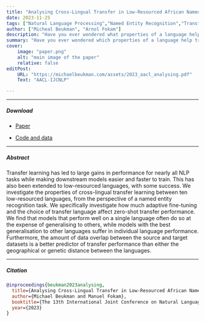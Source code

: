 ```yaml
---
title: "Analysing Cross-Lingual Transfer in Low-Resourced African Named Entity Recognition" 
date: 2023-11-25
tags: ["Natural Language Processing","Named Entity Recognition","Transfer Learning", "Low-resourced Languages"]
author: ["Micheal Beukman", "Arnol Fokam"]
description: "Have you ever wondered what properties of a language helps transfer learning in a low-resourced settings? TLDR; english tokens overlap" 
summary: "Have you ever wondered which properties of a language help transfer learning in a low-resourced settings?" 
cover:
    image: "paper.png"
    alt: "main image of the paper"
    relative: false
editPost:
    URL: "https://michaelbeukman.com/assets/2023_aacl_analysing.pdf"
    Text: "AACL-IJCNLP"

---
```


---

##### Download

+ [Paper](https://michaelbeukman.com/assets/2023_aacl_analysing.pdf)
<!-- + [Online appendix](appendix1.pdf) -->
+ [Code and data](https://github.com/Michael-Beukman/NerTransfer)

---

##### Abstract

Transfer learning has led to large gains in performance for nearly all NLP tasks while making downstream models easier and faster to train. This has also been extended to 
low-resourced languages, with some success. We investigate the properties of cross-lingual transfer learning between ten low-resourced languages, from the perspective of a 
named entity recognition task. We specifically investigate how much adaptive fine-tuning and the choice of transfer language affect zero-shot transfer performance. We find 
that models that perform well on a single language often do so at the expense of generalising to others, while models with the best generalisation to other languages 
suffer in individual language performance. Furthermore, the amount of data overlap between the source and target datasets is a better predictor of transfer performance 
than either the geographical or genetic distance between the languages.

<!-- ---

##### Figure X: Figure caption

![](paper1.png) -->

---

##### Citation

```BibTeX
@inproceedings{beukman2023analysing,
  title={Analysing Cross-Lingual Transfer in Low-Resourced African Named Entity Recognition},
  author={Michael Beukman and Manuel Fokam},
  booktitle={The 13th International Joint Conference on Natural Language Processing and the 3rd Conference of the Asia-Pacific Chapter of the Association for Computational Linguistics (AACL-IJCNLP)},
  year={2023}
}
```

<!-- ---

##### Related material

+ [Presentation slides](presentation1.pdf)
+ [Dissertation title](https://escholarship.org/uc/item/7jr3m96r) – PhD dissertation on which this paper is based.
+ [Column title](https://cep.lse.ac.uk/pubs/download/cp365.pdf) – Nontechnical column describing the paper. -->


